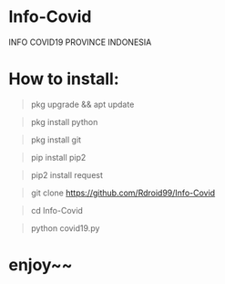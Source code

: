 # Info-Covid
INFO COVID19 PROVINCE INDONESIA


# How to install:
 >pkg upgrade && apt update
 
 >pkg install python
 
 >pkg install git
 
 >pip install pip2
 
 >pip2 install request
 
 >git clone https://github.com/Rdroid99/Info-Covid
 
 >cd Info-Covid
 
 >python covid19.py
 
# enjoy~~
